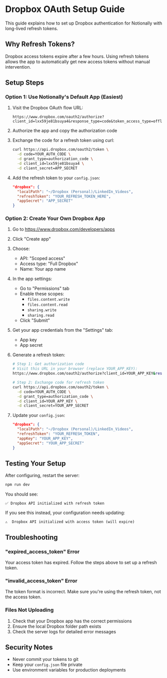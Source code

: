 # Dropbox OAuth Setup Guide

This guide explains how to set up Dropbox authentication for Notionally with long-lived refresh tokens.

## Why Refresh Tokens?

Dropbox access tokens expire after a few hours. Using refresh tokens allows the app to automatically get new access tokens without manual intervention.

## Setup Steps

### Option 1: Use Notionally's Default App (Easiest)

1. Visit the Dropbox OAuth flow URL:
   ```
   https://www.dropbox.com/oauth2/authorize?client_id=lxx59je81bsuya4&response_type=code&token_access_type=offline
   ```

2. Authorize the app and copy the authorization code

3. Exchange the code for a refresh token using curl:
   ```bash
   curl https://api.dropbox.com/oauth2/token \
     -d code=YOUR_AUTH_CODE \
     -d grant_type=authorization_code \
     -d client_id=lxx59je81bsuya4 \
     -d client_secret=APP_SECRET
   ```

4. Add the refresh token to your `config.json`:
   ```json
   "dropbox": {
     "localPath": "~/Dropbox (Personal)/LinkedIn_Videos",
     "refreshToken": "YOUR_REFRESH_TOKEN_HERE",
     "appSecret": "APP_SECRET"
   }
   ```

### Option 2: Create Your Own Dropbox App

1. Go to https://www.dropbox.com/developers/apps
2. Click "Create app"
3. Choose:
   - API: "Scoped access"
   - Access type: "Full Dropbox"
   - Name: Your app name

4. In the app settings:
   - Go to "Permissions" tab
   - Enable these scopes:
     - `files.content.write`
     - `files.content.read`
     - `sharing.write`
     - `sharing.read`
   - Click "Submit"

5. Get your app credentials from the "Settings" tab:
   - App key
   - App secret

6. Generate a refresh token:
   ```bash
   # Step 1: Get authorization code
   # Visit this URL in your browser (replace YOUR_APP_KEY):
   https://www.dropbox.com/oauth2/authorize?client_id=YOUR_APP_KEY&response_type=code&token_access_type=offline
   
   # Step 2: Exchange code for refresh token
   curl https://api.dropbox.com/oauth2/token \
     -d code=YOUR_AUTH_CODE \
     -d grant_type=authorization_code \
     -d client_id=YOUR_APP_KEY \
     -d client_secret=YOUR_APP_SECRET
   ```

7. Update your `config.json`:
   ```json
   "dropbox": {
     "localPath": "~/Dropbox (Personal)/LinkedIn_Videos",
     "refreshToken": "YOUR_REFRESH_TOKEN",
     "appKey": "YOUR_APP_KEY",
     "appSecret": "YOUR_APP_SECRET"
   }
   ```

## Testing Your Setup

After configuring, restart the server:
```bash
npm run dev
```

You should see:
```
✅ Dropbox API initialized with refresh token
```

If you see this instead, your configuration needs updating:
```
⚠️  Dropbox API initialized with access token (will expire)
```

## Troubleshooting

### "expired_access_token" Error
Your access token has expired. Follow the steps above to set up a refresh token.

### "invalid_access_token" Error
The token format is incorrect. Make sure you're using the refresh token, not the access token.

### Files Not Uploading
1. Check that your Dropbox app has the correct permissions
2. Ensure the local Dropbox folder path exists
3. Check the server logs for detailed error messages

## Security Notes

- Never commit your tokens to git
- Keep your `config.json` file private
- Use environment variables for production deployments